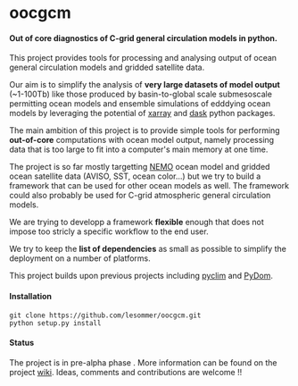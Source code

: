 # oocgcm
#### Out of core diagnostics of C-grid general circulation models in python.


This project provides tools for processing and analysing output of ocean general 
circulation models and gridded satellite data.

Our aim is to simplify the analysis of **very large datasets of model output**
(~1-100Tb) like those produced by basin-to-global scale submesoscale permitting 
ocean models and ensemble simulations of edddying ocean models by leveraging the 
potential of [xarray](https://github.com/pydata/xarray) and 
[dask](https://github.com/dask/dask) python packages.

The main ambition of this project is to provide simple tools for performing
**out-of-core** computations with ocean model output, namely processing data
that is too large to fit into a computer's main memory at one time.

The project is so far mostly targetting [NEMO](http://www.nemo-ocean.eu/) 
ocean model and gridded ocean satellite data (AVISO, SST, ocean color...)
but we try to build a framework that can be used for other ocean models as well. 
The framework could also probably be used for C-grid atmospheric general circulation 
models. 

We are trying to developp a framework **flexible** enough that does not impose
too stricly a specific workflow to the end user.

We try to keep the **list of dependencies** as small as possible to simplify the
deployment on a number of platforms.

This project builds upon previous projects including
[pyclim](http://servforge.legi.grenoble-inp.fr/projects/soft-pyclim)
and [PyDom](http://servforge.legi.grenoble-inp.fr/projects/PyDom).

#### Installation
```
git clone https://github.com/lesommer/oocgcm.git
python setup.py install
```
#### Status
The project is in pre-alpha phase . More information can be found on the
project [wiki](https://github.com/lesommer/oocgcm/wiki). Ideas, comments and
contributions are welcome !!

